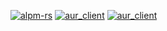 [![alpm-rs](https://img.shields.io/crates/v/alpm-rs.svg?label=alpm-rs)](https://crates.io/crates/alpm-rs)
[![aur_client](https://img.shields.io/crates/v/aur_client.svg?label=aur_client_fork)](https://crates.io/crates/aur-client-fork)
[![aur_client](https://img.shields.io/crates/v/pacman.svg?label=pacman)](https://crates.io/crates/pacman)

